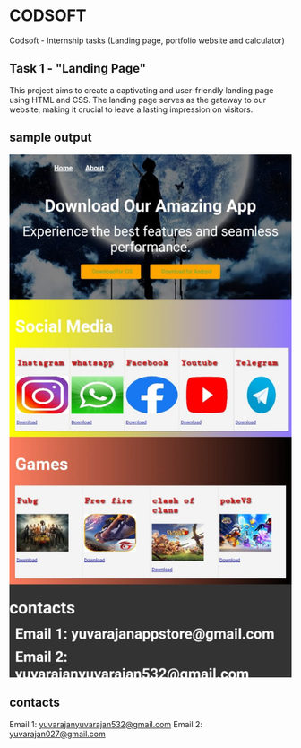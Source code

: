 # CODSOFT
Codsoft - Internship tasks (Landing page, portfolio website and calculator)
## Task 1 - "Landing Page"

This project aims to create a captivating and user-friendly landing page using HTML and CSS. The landing page serves as the gateway to our website, making it crucial to leave a lasting impression on visitors.
## sample output
![App Screenshot](https://github.com/yuvarajan-s-16/CODSOFT/blob/main/landingpage/result.jpg?raw=true)
## contacts
Email 1: yuvarajanyuvarajan532@gmail.com
Email 2: yuvarajan027@gmail.com
